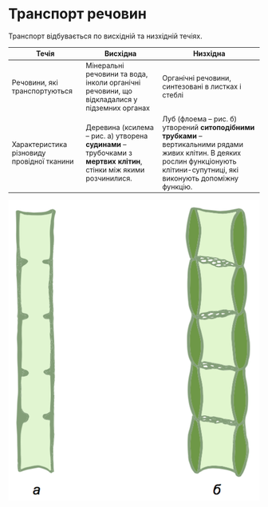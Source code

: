 # Транспорт речовин

Транспорт вiдбувається по висхiднiй та низхiднiй течiях.

| Течiя | Висхiдна | Низхiдна |
| -- | -- | -- |
| Речовини, якi транспортуються | Мiнеральнi речовини та вода, iнколи органiчнi речовини, що вiдкладалися у пiдземних органах | Органiчнi речовини, синтезованi в листках i стеблi|
| Характеристика рiзновиду провiдної тканини  |Деревина (ксилема – рис. а) утворена <b>судинами</b> – трубочками з <b>мертвих клiтин</b>, стiнки мiж якими розчинилися. | Луб (флоема – рис. б) утворений <b>ситоподiбними трубками</b> – вертикальними рядами живих клiтин. В деяких рослин функцiонують клiтини-супутницi, якi виконують допомiжну функцiю. |

![Течії](techii.png)
